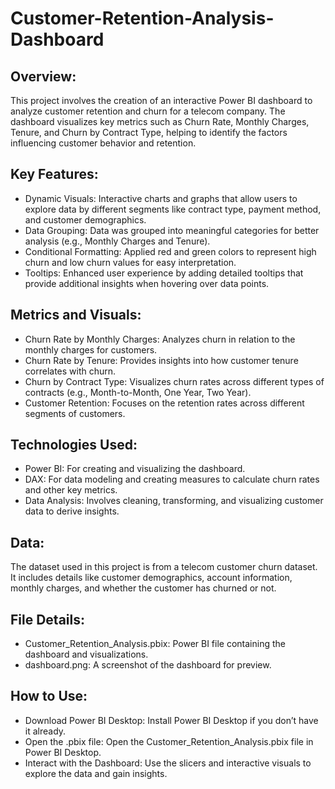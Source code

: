 # Customer-Retention-Analysis-Dashboard
## Overview:
This project involves the creation of an interactive Power BI dashboard to analyze customer retention and churn for a telecom company. The dashboard visualizes key metrics such as Churn Rate, Monthly Charges, Tenure, and Churn by Contract Type, helping to identify the factors influencing customer behavior and retention.

## Key Features:
- Dynamic Visuals: Interactive charts and graphs that allow users to explore data by different segments like contract type, payment method, and customer demographics.
- Data Grouping: Data was grouped into meaningful categories for better analysis (e.g., Monthly Charges and Tenure).
- Conditional Formatting: Applied red and green colors to represent high churn and low churn values for easy interpretation.
- Tooltips: Enhanced user experience by adding detailed tooltips that provide additional insights when hovering over data points.
  
## Metrics and Visuals:
- Churn Rate by Monthly Charges: Analyzes churn in relation to the monthly charges for customers.
- Churn Rate by Tenure: Provides insights into how customer tenure correlates with churn.
- Churn by Contract Type: Visualizes churn rates across different types of contracts (e.g., Month-to-Month, One Year, Two Year).
- Customer Retention: Focuses on the retention rates across different segments of customers.
  
## Technologies Used:
- Power BI: For creating and visualizing the dashboard.
- DAX: For data modeling and creating measures to calculate churn rates and other key metrics.
- Data Analysis: Involves cleaning, transforming, and visualizing customer data to derive insights.

## Data:
The dataset used in this project is from a telecom customer churn dataset. It includes details like customer demographics, account information, monthly charges, and whether the customer has churned or not.

## File Details:
- Customer_Retention_Analysis.pbix: Power BI file containing the dashboard and visualizations.
- dashboard.png: A screenshot of the dashboard for preview.
  
## How to Use:
- Download Power BI Desktop: Install Power BI Desktop if you don’t have it already.
- Open the .pbix file: Open the Customer_Retention_Analysis.pbix file in Power BI Desktop.
- Interact with the Dashboard: Use the slicers and interactive visuals to explore the data and gain insights.
